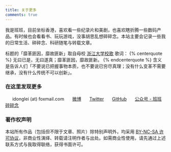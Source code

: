 ```yaml
---
title: 关于更多
comments: true
---
```

我是班班，目前坐标香港，喜欢看一些纪录片和美剧，也喜欢瞎折腾一些数码产品。有时候也会看看书、玩玩游戏，没事胡思乱想碎碎念。本站主要会记录一些我的日常生活、碎碎念、科研随笔与转载文章。

标题的「靡革匪因，靡故匪新」取自母校 [浙江大学校歌](https://www.bilibili.com/video/av15024170) 歌词：
{% centerquote %}
无曰已是，无曰遂真；靡革匪因，靡故匪新。
{% endcenterquote %}
含义是告诉人们「不要说已把握事物本质，也不要说已穷尽真理；没有什么变革不需要继承，没有什么传统不可以创新」。

### 在这里发现更多

　<i class="fa fa-fw fa-envelope"></i>&nbsp;&nbsp;idonglei (at) foxmail.com
　<i class="fa fa-fw fa-weibo"></i>&nbsp;&nbsp;[微博](https://weibo.com/7216640993 "@lei2rock")
　<i class="fa fa-fw fa-twitter"></i>&nbsp;&nbsp;[Twitter](https://twitter.com/lei2rock "@lei2rock")
　<i class="fa fa-fw fa-github"></i>&nbsp;&nbsp;[GitHub](https://github.com/lei2rock "@lei2rock")
　<i class="fa fa-fw fa-weixin"></i>&nbsp;&nbsp;<a href="/cloud/img/wx_channel.jpg" data-fancybox="gallery" data-caption="微信扫码关注：班班碎碎念" rel="alternate" title="@BanbanRamble">公众号 - 班班碎碎念</a>

### 著作权声明

本站所有作品（包括但不限于文章、照片）除特别声明外，均采用 [<i class="fa fa-fw fa-creative-commons"></i>BY-NC-SA 许可协议](https://creativecommons.org/licenses/by-nc-sa/4.0/deed.zh)，非商业性演绎、转载请注明作者与出处。如需商业性使用，请先通过上述联系方式与我取得联络，获得书面许可。
